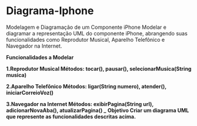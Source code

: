 # Diagrama-Iphone

Modelagem e Diagramação de um Componente iPhone Modelar e diagramar a representação UML do componente iPhone, abrangendo suas funcionalidades como Reprodutor Musical, Aparelho Telefônico e Navegador na Internet.

**Funcionalidades a Modelar** 

**1.Reprodutor Musical Métodos: tocar(), pausar(), selecionarMusica(String musica)** 

**2.Aparelho Telefônico Métodos: ligar(String numero), atender(), iniciarCorreioVoz()**

**3.Navegador na Internet Métodos: exibirPagina(String url), adicionarNovaAba(), atualizarPagina() 
_** 
**Objetivo Criar um diagrama UML que represente as funcionalidades descritas acima.** 
